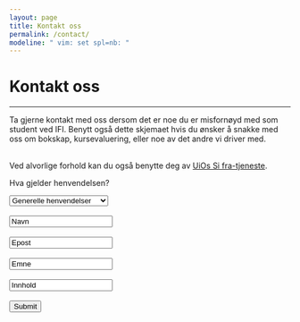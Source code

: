 ```yaml
---
layout: page
title: Kontakt oss
permalink: /contact/
modeline: " vim: set spl=nb: "
---
```


# Kontakt oss

---

Ta gjerne kontakt med oss dersom det er noe du er misfornøyd med som student ved IFI. Benytt også dette skjemaet hvis du ønsker å snakke med oss om bokskap, kursevaluering, eller noe av det andre vi driver med.
<br><br>

Ved alvorlige forhold kan du også benytte deg av [UiOs Si fra-tjeneste](https://www.uio.no/studier/kontakt/si-fra/).

Hva gjelder henvendelsen?

<select name="mail">
    <option value="general">Generelle henvendelser</option>
    <option value="alert">Klage/Bekymringsmelding</option>
    <option value="evaluation">Kursevaluering</option>
    <option value="lockers">Bokskap</option>
    <option value="other">Annet</option>
</select>
<br><br>

<input type="text" name="Navn" value="Navn">
<br><br>

<input type="text" name="mail" value="Epost">
<br><br>

<input type="text" name="topic" value="Emne">
<br><br>

<input type="text" name="contet" value="Innhold">
<br><br>

<input type="submit">